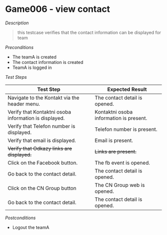 # Game006 - view contact

*Description*
>this testcase verifies that the contact information can be displayed for team

*Preconditions*
* The teamA is created
* The contact information is created
* TeamA is logged in

*Test Steps*

|Test Step|Expected Result|
|---------|---------------|
|Navigate to the Kontakt via the header menu.|The contact detail is opened.|
|Verify that Kontaktni osoba information is displayed.|Kontaktni osoba information is present.|
|Verify that Telefon number is displayed.|Telefon number is present.|
|Verify that email is displayed.|Email is present.|
|~~Verify that Odkazy links are displayed.~~|~~Links are present.~~|
|Click on the Facebook button.|The fb event is opened.|
|Go back to the contact detail.|The contact detail is opened.|
|Click on the CN Group button|The CN Group web is opened.|
|Go back to the contact detail.|The contact detail is opened.|

*Postconditions*
* Logout the teamA